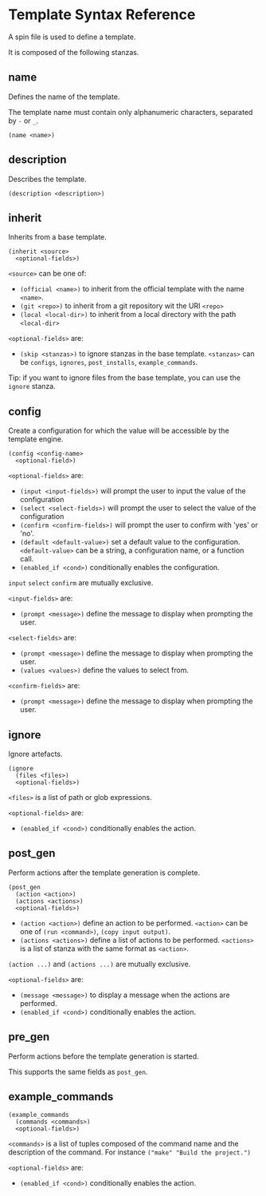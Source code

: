 # Template Syntax Reference

A spin file is used to define a template.

It is composed of the following stanzas.

## name

Defines the name of the template.

The template name must contain only alphanumeric characters, separated by `-` or `_`. 

```
(name <name>)
```

## description

Describes the template.

```
(description <description>)
```

## inherit

Inherits from a base template.

```
(inherit <source>
  <optional-fields>)
```

`<source>` can be one of:

- `(official <name>)` to inherit from the official template with the name `<name>`.
- `(git <repo>)` to inherit from a git repository wit the URI `<repo>`
- `(local <local-dir>)` to inherit from a local directory with the path `<local-dir>`

`<optional-fields>` are:

- `(skip <stanzas>)` to ignore stanzas in the base template. `<stanzas>` can be `configs`, `ignores`, `post_installs`, `example_commands`. 

Tip: if you want to ignore files from the base template, you can use the `ignore` stanza.

## config

Create a configuration for which the value will be accessible by the template engine.

```
(config <config-name>
  <optional-field>)
```

`<optional-fields>` are:

- `(input <input-fields>)` will prompt the user to input the value of the configuration
- `(select <select-fields>)` will prompt the user to select the value of the configuration
- `(confirm <confirm-fields>)` will prompt the user to confirm with 'yes' or 'no'.
- `(default <default-value>)` set a default value to the configuration. `<default-value>` can be a string, a configuration name, or a function call.
- `(enabled_if <cond>)` conditionally enables the configuration.

`input` `select` `confirm` are mutually exclusive.

`<input-fields>` are:

- `(prompt <message>)` define the message to display when prompting the user.

`<select-fields>` are:

- `(prompt <message>)` define the message to display when prompting the user.
- `(values <values>)` define the values to select from.

`<confirm-fields>` are:

- `(prompt <message>)` define the message to display when prompting the user.

## ignore

Ignore artefacts.


```
(ignore 
  (files <files>)
  <optional-fields>)
```

`<files>` is a list of path or glob expressions.

`<optional-fields>` are:

- `(enabled_if <cond>)` conditionally enables the action.

## post_gen

Perform actions after the template generation is complete.

```
(post_gen
  (action <action>)
  (actions <actions>)
  <optional-fields>)
```

- `(action <action>)` define an action to be performed. `<action>` can be one of `(run <command>)`, `(copy input output)`.
- `(actions <actions>)` define a list of actions to be performed. `<actions>` is a list of stanza with the same format as `<action>`.

`(action ...)` and `(actions ...)` are mutually exclusive.

`<optional-fields>` are:

- `(message <message>)` to display a message when the actions are performed.
- `(enabled_if <cond>)` conditionally enables the action.

## pre_gen

Perform actions before the template generation is started.

This supports the same fields as `post_gen`.

## example_commands

```
(example_commands
  (commands <commands>)
  <optional-fields>)

```

`<commands>` is a list of tuples composed of the command name and the description of the command. For instance `("make" "Build the project.")`

`<optional-fields>` are:

- `(enabled_if <cond>)` conditionally enables the action.

